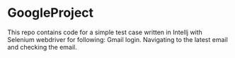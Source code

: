 # GoogleProject

This repo contains code for a simple test case written in Intellj with Selenium webdriver for following:
Gmail login.
Navigating to the latest email and checking the email.
